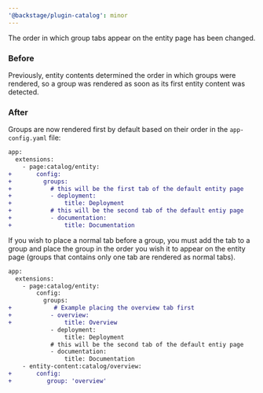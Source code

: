 ```yaml
---
'@backstage/plugin-catalog': minor
---
```


The order in which group tabs appear on the entity page has been changed.

### Before

Previously, entity contents determined the order in which groups were rendered, so a group was rendered as soon as its first entity content was detected.

### After

Groups are now rendered first by default based on their order in the `app-config.yaml` file:

```diff
app:
  extensions:
    - page:catalog/entity:
+       config:
+         groups:
+           # this will be the first tab of the default entity page
+           - deployment:
+               title: Deployment
+           # this will be the second tab of the default entiy page
+           - documentation:
+               title: Documentation
```

If you wish to place a normal tab before a group, you must add the tab to a group and place the group in the order you wish it to appear on the entity page (groups that contains only one tab are rendered as normal tabs).

```diff
app:
  extensions:
    - page:catalog/entity:
        config:
          groups:
+            # Example placing the overview tab first
+           - overview:
+               title: Overview
            - deployment:
                title: Deployment
            # this will be the second tab of the default entiy page
            - documentation:
                title: Documentation
    - entity-content:catalog/overview:
+       config:
+          group: 'overview'
```
